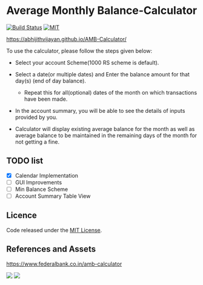 # Average Monthly Balance-Calculator

[![Build Status](https://travis-ci.org/abhijithvijayan/AMB-Calculator.svg?branch=master)](https://travis-ci.org/abhijithvijayan/AMB-Calculator)
[![MIT](https://img.shields.io/dub/l/vibe-d.svg)](https://github.com/abhijithvijayan/AMB-Calculator/blob/master/LICENSE.md)

https://abhijithvijayan.github.io/AMB-Calculator/

 To use the calculator, please follow the steps given below:

- Select your account Scheme(1000 RS scheme is default). 
<!-- AMB(Average Monthly Balance) required for the scheme will be displayed on screen. -->
- Select a date(or multiple dates) and Enter the balance amount for that day(s) (end of day balance). 
        
    - Repeat this for all(optional) dates of the month on which transactions have been made. 
    <!-- Days having same closing balance should be combinely selected. -->
- In the account summary, you will be able to see the details of inputs provided by you. 

- Calculator will display existing average balance for the month as well as average balance to be maintained in the remaining days of the month for not getting a fine.


## TODO list

- [x] Calendar Implementation 
- [ ] GUI Improvements
- [ ] Min Balance Scheme
- [ ] Account Summary Table View

## Licence
Code released under the [MIT License](LICENSE.md).

## References and Assets

https://www.federalbank.co.in/amb-calculator

![](https://i.imgur.com/Dp64g8u.png)
![](https://i.imgur.com/vMT0Rdy.png)